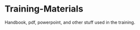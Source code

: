 Training-Materials
==================

Handbook, pdf, powerpoint, and other stuff used in the training.
